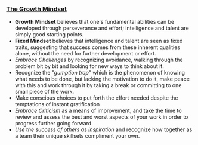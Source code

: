 ### [The Growth Mindset](https://www.atlassian.com/blog/inside-atlassian/growth-mindset)

- **Growth Mindset** believes that one's fundamental abilities can be developed through perseverance and effort; intelligence and talent are simply good starting points.
- **Fixed Mindset** believes that intelligence and talent are seen as fixed traits, suggesting that success comes from these inherent qualities alone, without the need for further development or effort.
- *Embrace Challenges* by recognizing avoidance, walking through the problem bit by bit and looking for new ways to think about it.
- Recognize the *"gumption trap"* which is the phenomenon of knowing what needs to be done, but lacking the motivation to do it, make peace with this and work through it by taking a break or committing to one small piece of the work.
- Make conscious choices to put forth the effort needed despite the temptations of instant gratification
- *Embrace Criticism* as a means of improvement, and take the time to review and assess the best and worst aspects of your work in order to progress further going forward.
- *Use the success of others as inspiration* and recognize how together as a team their unique skillsets compliment your own.